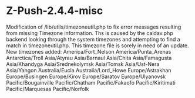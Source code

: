 # Z-Push-2.4.4-misc

Modification of /lib/utils/timezoneutil.php to fix error messages resulting from missing Timezone information.  Ths is caused by the
caldav.php backend looking through the system timezones and attempting to find a match in timezoneutil.php.  This timezone file is
sorely in need of an update.  New timezones added:
America/Fort_Nelson
America/Punta_Arenas
Antarctica/Troll
Asia/Atyrau
Asia/Barnaul
Asia/Chita
Asia/Famagusta
Asia/Khandyga
Asia/Srednekolymsk
Asia/Tomsk
Asia/Ust-Nera
Asia/Yangon
Australia/Eucla
Australia/Lord_Howe
Europe/Astrakhan
Europe/Busingen
Europe/Kirov
Europe/Saratov
Europe/Ulyanovsk
Pacific/Bougainville
Pacific/Chatham
Pacific/Fakaofo
Pacific/Kiritimati
Pacific/Marquesas
Pacific/Norfolk

